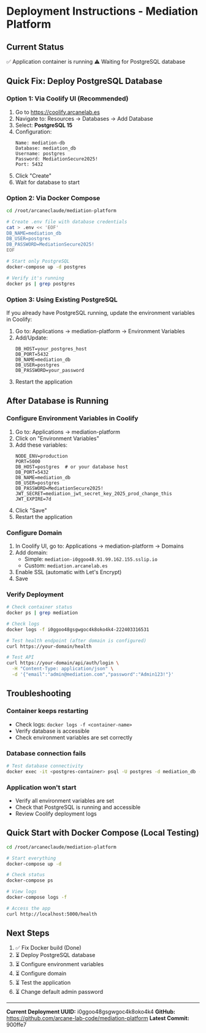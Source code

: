 # Deployment Instructions - Mediation Platform

## Current Status

✅ Application container is running
⚠️ Waiting for PostgreSQL database

## Quick Fix: Deploy PostgreSQL Database

### Option 1: Via Coolify UI (Recommended)

1. Go to https://coolify.arcanelab.es
2. Navigate to: Resources → Databases → Add Database
3. Select: **PostgreSQL 15**
4. Configuration:
   ```
   Name: mediation-db
   Database: mediation_db
   Username: postgres
   Password: MediationSecure2025!
   Port: 5432
   ```
5. Click "Create"
6. Wait for database to start

### Option 2: Via Docker Compose

```bash
cd /root/arcaneclaude/mediation-platform

# Create .env file with database credentials
cat > .env << 'EOF'
DB_NAME=mediation_db
DB_USER=postgres
DB_PASSWORD=MediationSecure2025!
EOF

# Start only PostgreSQL
docker-compose up -d postgres

# Verify it's running
docker ps | grep postgres
```

### Option 3: Using Existing PostgreSQL

If you already have PostgreSQL running, update the environment variables in Coolify:

1. Go to: Applications → mediation-platform → Environment Variables
2. Add/Update:
   ```
   DB_HOST=your_postgres_host
   DB_PORT=5432
   DB_NAME=mediation_db
   DB_USER=postgres
   DB_PASSWORD=your_password
   ```
3. Restart the application

## After Database is Running

### Configure Environment Variables in Coolify

1. Go to: Applications → mediation-platform
2. Click on "Environment Variables"
3. Add these variables:
   ```
   NODE_ENV=production
   PORT=5000
   DB_HOST=postgres  # or your database host
   DB_PORT=5432
   DB_NAME=mediation_db
   DB_USER=postgres
   DB_PASSWORD=MediationSecure2025!
   JWT_SECRET=mediation_jwt_secret_key_2025_prod_change_this
   JWT_EXPIRE=7d
   ```
4. Click "Save"
5. Restart the application

### Configure Domain

1. In Coolify UI, go to: Applications → mediation-platform → Domains
2. Add domain:
   - Simple: `mediation-i0ggoo48.91.99.162.155.sslip.io`
   - Custom: `mediation.arcanelab.es`
3. Enable SSL (automatic with Let's Encrypt)
4. Save

### Verify Deployment

```bash
# Check container status
docker ps | grep mediation

# Check logs
docker logs -f i0ggoo48gsgwgoc4k8oko4k4-222403316531

# Test health endpoint (after domain is configured)
curl https://your-domain/health

# Test API
curl https://your-domain/api/auth/login \
  -H "Content-Type: application/json" \
  -d '{"email":"admin@mediation.com","password":"Admin123!"}'
```

## Troubleshooting

### Container keeps restarting
- Check logs: `docker logs -f <container-name>`
- Verify database is accessible
- Check environment variables are set correctly

### Database connection fails
```bash
# Test database connectivity
docker exec -it <postgres-container> psql -U postgres -d mediation_db -c "SELECT version();"
```

### Application won't start
- Verify all environment variables are set
- Check that PostgreSQL is running and accessible
- Review Coolify deployment logs

## Quick Start with Docker Compose (Local Testing)

```bash
cd /root/arcaneclaude/mediation-platform

# Start everything
docker-compose up -d

# Check status
docker-compose ps

# View logs
docker-compose logs -f

# Access the app
curl http://localhost:5000/health
```

## Next Steps

1. ✅ Fix Docker build (Done)
2. ⏳ Deploy PostgreSQL database
3. ⏳ Configure environment variables
4. ⏳ Configure domain
5. ⏳ Test the application
6. ⏳ Change default admin password

---

**Current Deployment UUID:** i0ggoo48gsgwgoc4k8oko4k4
**GitHub:** https://github.com/arcane-lab-code/mediation-platform
**Latest Commit:** 900ffe7
